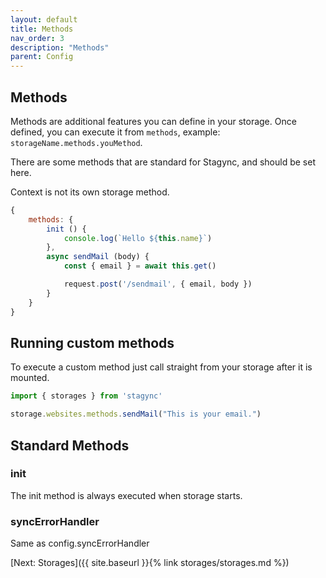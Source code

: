 ```yaml
---
layout: default
title: Methods
nav_order: 3
description: "Methods"
parent: Config
---
```


## Methods
Methods are additional features you can define in your storage. 
Once defined, you can execute it from `methods`, example: `storageName.methods.youMethod`.

There are some methods that are standard for Stagync, and should be set here.

Context is not its own storage method.

```javascript
{
    methods: {
        init () {
            console.log(`Hello ${this.name}`)
        },
        async sendMail (body) {
            const { email } = await this.get()

            request.post('/sendmail', { email, body })
        }
    }
}
```

## Running custom methods
To execute a custom method just call straight from your storage after it is mounted.

```javascript
import { storages } from 'stagync'

storage.websites.methods.sendMail("This is your email.")
```

## Standard Methods
### init
The init method is always executed when storage starts.

### syncErrorHandler
Same as config.syncErrorHandler

[Next: Storages]({{ site.baseurl }}{% link storages/storages.md %})


